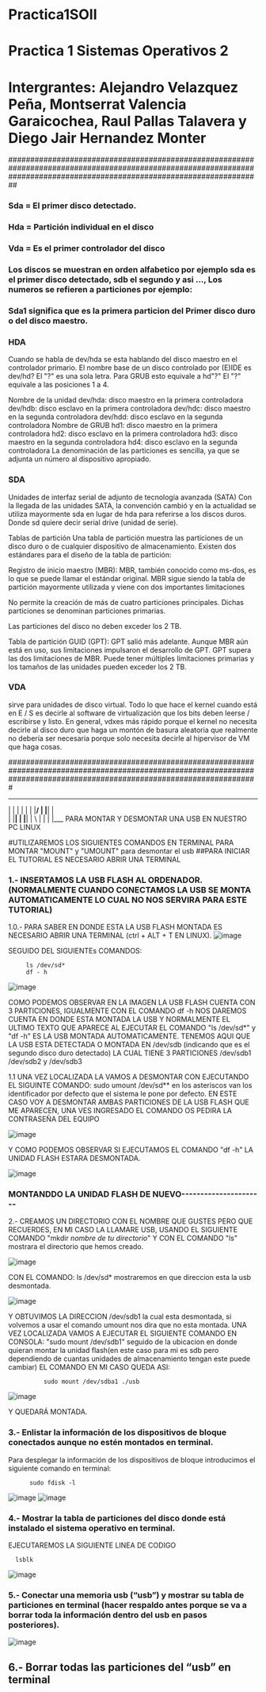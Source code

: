 # Practica1SOII
# Practica 1 Sistemas Operativos 2
# Intergrantes: Alejandro Velazquez Peña, Montserrat Valencia Garaicochea, Raul Pallas Talavera y Diego Jair Hernandez Monter

##########################################################################################################################################################################
### Sda = El primer disco detectado.
### Hda = Partición individual en el disco
### Vda = Es el primer controlador del disco 
### Los discos se muestran en orden alfabetico por ejemplo sda es el primer disco detectado, sdb el segundo y asi ..., Los numeros se refieren a particiones por ejemplo:
### Sda1 significa que es la primera particion del Primer disco duro o del disco maestro.

### HDA
Cuando se habla de dev/hda se esta hablando del disco maestro en el controlador primario.
El nombre base de un disco controlado por (E)IDE es dev/hd? El "?" es una sola letra. Para GRUB esto equivale a hd"?" El "?" equivale a las posiciones 1 a 4.

Nombre de la unidad
dev/hda: disco maestro en la primera controladora
dev/hdb: disco esclavo en la primera controladora
dev/hdc: disco maestro en la segunda controladora
dev/hdd: disco esclavo en la segunda controladora
Nombre de GRUB
hd1: disco maestro en la primera controladora
hd2: disco esclavo en la primera controladora
hd3: disco maestro en la segunda controladora
hd4: disco esclavo en la segunda controladora
La denominación de las particiones es sencilla, ya que se adjunta un número al dispositivo apropiado.

### SDA
Unidades de interfaz serial de adjunto de tecnología avanzada (SATA)
Con la llegada de las unidades SATA, la convención cambió y en la actualidad se utiliza mayormente sda en lugar de hda para referirse a los discos duros. Donde sd quiere decir serial drive (unidad de serie).

Tablas de partición
Una tabla de partición muestra las particiones de un disco duro o de cualquier dispositivo de almacenamiento. Existen dos estándares para el diseño de la tabla de partición:

Registro de inicio maestro (MBR): MBR, también conocido como ms-dos, es lo que se puede llamar el estándar original. MBR sigue siendo la tabla de partición mayormente utilizada y viene con dos importantes limitaciones

No permite la creación de más de cuatro particiones principales. Dichas particiones se denominan particiones primarias.

Las particiones del disco no deben exceder los 2 TB.

Tabla de partición GUID (GPT): GPT salió más adelante. Aunque MBR aún está en uso, sus limitaciones impulsaron el desarrollo de GPT. GPT supera las dos limitaciones de MBR. Puede tener múltiples limitaciones primarias y los tamaños de las unidades pueden exceder los 2 TB.

### VDA
sirve para unidades de disco virtual. Todo lo que hace el kernel cuando está en E / S es decirle al software de virtualización que los bits deben leerse / escribirse y listo. En general, vdxes más rápido porque el kernel no necesita decirle al disco duro que haga un montón de basura aleatoria que realmente no debería ser necesaria porque solo necesita decirle al hipervisor de VM que haga cosas.

#########################################################################################################################################################################


___ _  _ ___ ____ ____ _ ____ _    
 |  |  |  |  |  | |__/ | |__| |    
 |  |__|  |  |__| |  \ | |  | |___ PARA MONTAR Y DESMONTAR UNA USB EN NUESTRO PC LINUX 
 
#UTILIZAREMOS LOS SIGUIENTES COMANDOS EN TERMINAL PARA MONTAR "MOUNT" y "UMOUNT" para desmontar el usb
##PARA INICIAR EL TUTORIAL ES NECESARIO ABRIR UNA TERMINAL 
### 1.- INSERTAMOS LA USB FLASH AL ORDENADOR. (NORMALMENTE CUANDO CONECTAMOS LA USB SE MONTA AUTOMATICAMENTE LO CUAL NO NOS SERVIRA PARA ESTE TUTORIAL)
   1.0.- PARA SABER EN DONDE ESTA LA USB FLASH MONTADA ES NECESARIO ABRIR UNA TERMINAL (ctrl + ALT + T EN LINUX).
    ![image](https://user-images.githubusercontent.com/100113533/155017463-1d4359c0-a8a9-4a84-93b6-2ed6ebc4d9f6.png)
    
   SEGUIDO DEL SIGUIENTEs COMANDOS: 
        
         ls /dev/sd*
         df - h
    
   ![image](https://user-images.githubusercontent.com/100113533/155020738-f2ee12a5-1bf4-4709-9cbf-b055db362aaf.png)
    
   COMO PODEMOS OBSERVAR EN LA IMAGEN LA USB FLASH CUENTA CON 3 PARTICIONES, IGUALMENTE CON EL COMANDO df -h NOS DAREMOS CUENTA EN DONDE ESTA MONTADA LA USB
   Y NORMALMENTE EL ULTIMO TEXTO QUE APARECE AL EJECUTAR EL COMANDO "ls /dev/sd*" y "df -h" ES LA USB MONTADA AUTOMATICAMENTE. TENEMOS AQUI QUE LA USB ESTA DETECTADA O MONTADA
   EN /dev/sdb (indicando que es el segundo disco duro detectado) LA CUAL TIENE 3 PARTICIONES /dev/sdb1 /dev/sdb2 y /dev/sdb3
   
   1.1 UNA VEZ LOCALIZADA LA VAMOS A DESMONTAR CON EJECUTANDO EL SIGUINTE COMANDO: sudo umount /dev/sd** en los asteriscos van los identificador por defecto que el sistema
   le pone por defecto. EN ESTE CASO VOY A DESMONTAR AMBAS PARTICIONES DE LA USB FLASH QUE ME APARECEN, UNA VES INGRESADO EL COMANDO OS PEDIRA LA CONTRASEÑA DEL EQUIPO
   
   ![image](https://user-images.githubusercontent.com/100113533/155027086-4488688f-87a0-4447-8024-7ad171624793.png)
   
   Y COMO PODEMOS OBSERVAR SI EJECUTAMOS EL COMANDO "df -h" LA UNIDAD FLASH ESTARA DESMONTADA.
   
   ![image](https://user-images.githubusercontent.com/100113533/155027251-ae482924-7105-4b75-9bf7-bea1d6d57b6b.png)
   
   ### MONTANDDO LA UNIDAD FLASH DE NUEVO----------------------
   
   2.- CREAMOS UN DIRECTORIO CON EL NOMBRE QUE GUSTES PERO QUE RECUERDES, EN MI CASO LA LLAMARE USB, USANDO EL SIGUIENTE COMANDO "mkdir *nombre de tu directorio*"
   Y CON EL COMANDO "ls" mostrara el directorio que hemos creado.
   
   ![image](https://user-images.githubusercontent.com/100113533/155028351-5ffdfdf5-5f84-44c6-8b30-06deaa27a989.png)

   CON EL COMANDO: ls /dev/sd* mostraremos en que direccion esta la usb desmontada.
   
   ![image](https://user-images.githubusercontent.com/100113533/155029350-848b7464-befb-4c2f-bf29-3a3e4382df86.png)
  
   Y OBTUVIMOS LA DIRECCION /dev/sdb1 la cual esta desmontada,  si volvemos a usar el comando umount nos dira que no esta montada.
   UNA VEZ LOCALIZADA VAMOS A EJECUTAR EL SIGUIENTE COMANDO EN CONSOLA: "sudo mount /dev/sdb1" seguido de la ubicacion en donde quieran montar la unidad flash(en este caso para    mi es sdb pero dependiendo de cuantas unidades de almacenamiento tengan este puede cambiar)
   EL COMANDO EN MI CASO QUEDA ASI: 
             
              sudo mount /dev/sdba1 ./usb
   
   ![image](https://user-images.githubusercontent.com/100113533/155036051-f1d25d9f-dca4-448a-9d01-56007f7e043e.png)
   
   Y QUEDARÁ MONTADA.
  
  ### 3.- Enlistar la información de los dispositivos de bloque conectados aunque no estén montados en terminal.
  Para desplegar la información de los dispositivos de bloque introducimos el siguiente comando en terminal:
         
          sudo fdisk -l
   ![image](https://user-images.githubusercontent.com/100113533/155036446-0dba2d30-5dc1-40db-bf3d-cf27f37c8ec7.png)
   ![image](https://user-images.githubusercontent.com/100113533/155036491-d7072b68-9caf-4da3-8aad-668940add450.png)
 
 ### 4.-  Mostrar la tabla de particiones del disco donde está instalado el sistema operativo en terminal.
  EJECUTAREMOS LA SIGUIENTE LINEA DE CODIGO
  
      lsblk
  
  ![image](https://user-images.githubusercontent.com/100113533/155036650-9a11a2f9-074c-4201-b025-a15eca0feeb3.png)

### 5.- Conectar una memoria usb (“usb”) y mostrar su tabla de particiones en terminal (hacer respaldo antes porque se va a borrar toda la información dentro del usb en pasos posteriores).

![image](https://user-images.githubusercontent.com/100113533/155037185-fcf5a5b5-83cd-42b4-a7d4-3358ba8c8c04.png)

## 6.- Borrar todas las particiones del “usb” en terminal



